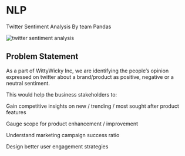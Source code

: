 # NLP
Twitter Sentiment Analysis By team Pandas

![twitter sentiment analysis](https://user-images.githubusercontent.com/55452866/88480251-84d51580-cf72-11ea-8c41-90cb28e5b818.png)

## Problem Statement
As a part of WittyWicky Inc, we are identifying the people’s opinion expressed on twitter about a brand/product as positive, negative or a neutral sentiment.

This would help the business stakeholders to: 

Gain competitive insights on new / trending / most sought after product features

Gauge scope for product enhancement / improvement

Understand marketing campaign success ratio

Design better user engagement strategies



